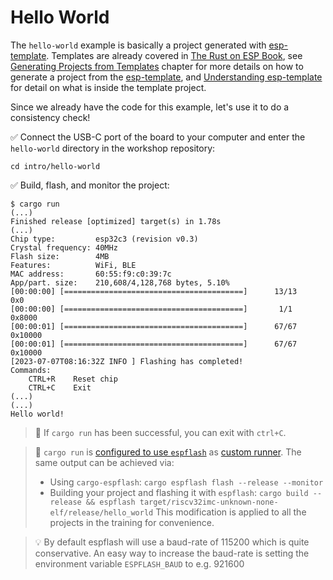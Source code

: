 # Hello World

The `hello-world` example is basically a project generated with [esp-template]. Templates are already covered in [The Rust on ESP Book], see [Generating Projects from Templates] chapter for more details on how to generate a project from the [esp-template], and [Understanding esp-template] for detail on what is inside the template project.

Since we already have the code for this example, let's use it to do a consistency check!

✅ Connect the USB-C port of the board to your computer and enter the `hello-world` directory in the workshop repository:

```console
cd intro/hello-world
```

✅ Build, flash, and monitor the project:

```console
$ cargo run
(...)
Finished release [optimized] target(s) in 1.78s
(...)
Chip type:         esp32c3 (revision v0.3)
Crystal frequency: 40MHz
Flash size:        4MB
Features:          WiFi, BLE
MAC address:       60:55:f9:c0:39:7c
App/part. size:    210,608/4,128,768 bytes, 5.10%
[00:00:00] [========================================]      13/13      0x0
[00:00:00] [========================================]       1/1       0x8000
[00:00:01] [========================================]      67/67      0x10000
[00:00:01] [========================================]      67/67      0x10000
[2023-07-07T08:16:32Z INFO ] Flashing has completed!
Commands:
    CTRL+R    Reset chip
    CTRL+C    Exit
(...)
(...)
Hello world!
```

>🔎 If `cargo run` has been successful, you can exit with `ctrl+C`.

> 🔎 `cargo run` is [configured to use `espflash`](https://github.com/esp-rs/no_std-training/blob/main/intro/hello-world/.cargo/config.toml#L2) as [custom runner](https://doc.rust-lang.org/cargo/reference/config.html#target). The same output can be achieved via:
> - Using `cargo-espflash`: `cargo espflash flash --release --monitor`
> - Building your project and flashing it with `espflash`: `cargo build --release && espflash target/riscv32imc-unknown-none-elf/release/hello_world`
> This modification is applied to all the projects in the training for convenience.

> 💡 By default espflash will use a baud-rate of 115200 which is quite conservative. An easy way to increase the baud-rate is setting the environment variable `ESPFLASH_BAUD` to e.g. 921600

[esp-template]: https://github.com/esp-rs/esp-template
[The Rust on ESP Book]: https://esp-rs.github.io/book/
[Generating Projects from Templates]: https://esp-rs.github.io/book/writing-your-own-application/generate-project/index.html
[Understanding esp-template]: https://esp-rs.github.io/book/writing-your-own-application/generate-project/esp-template.html
